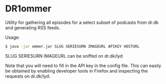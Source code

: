 # DR1ommer

Utility for gathering all episodes for a select subset of podcasts from dr.dk and generating RSS feeds.

Usage:
```bash
$ java -jar ommer.jar SLUG SERIESURN IMAGEURL APIKEY HOSTURL
```

SLUG SERIESURN IMAGEURL can be sniffed on dr.dk/lyd

Note that you will need to fill in the API key in the config file. This can easily be obtained by enabling developer
tools in Firefox and inspecting the requests on dr.dk/lyd.